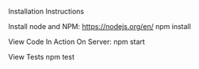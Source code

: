 Installation Instructions

Install node and NPM: https://nodejs.org/en/
npm install



View Code In Action On Server:
npm start


View Tests
npm test
